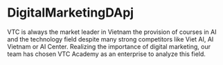 # DigitalMarketingDApj
VTC is always the market leader in Vietnam the provision of courses in AI and the technology field despite many strong competitors like Viet AI, AI Vietnam or AI Center. Realizing the importance of digital marketing, our team has chosen VTC Academy as an enterprise to analyze this field.
